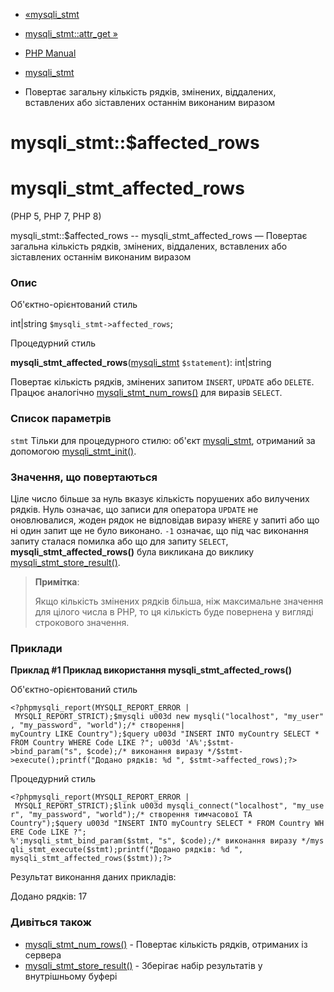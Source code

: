 - [«mysqli_stmt](class.mysqli-stmt.md)
- [mysqli_stmt::attr_get »](mysqli-stmt.attr-get.md)

- [PHP Manual](index.md)
- [mysqli_stmt](class.mysqli-stmt.md)
- Повертає загальну кількість рядків, змінених, віддалених,
вставлених або зіставлених останнім виконаним виразом

# mysqli_stmt::$affected_rows

# mysqli_stmt_affected_rows

(PHP 5, PHP 7, PHP 8)

mysqli_stmt::$affected_rows -- mysqli_stmt_affected_rows — Повертає
загальна кількість рядків, змінених, віддалених, вставлених або
зіставлених останнім виконаним виразом

### Опис

Об'єктно-орієнтований стиль

int\|string `$mysqli_stmt->affected_rows`;

Процедурний стиль

**mysqli_stmt_affected_rows**([mysqli_stmt](class.mysqli-stmt.md)
`$statement`): int\|string

Повертає кількість рядків, змінених запитом `INSERT`, `UPDATE` або
`DELETE`. Працює аналогічно
[mysqli_stmt_num_rows()](mysqli-stmt.num-rows.md) для виразів
`SELECT`.

### Список параметрів

`stmt`
Тільки для процедурного стилю: об'єкт
[mysqli_stmt](class.mysqli-stmt.md), отриманий за допомогою
[mysqli_stmt_init()](mysqli.stmt-init.md).

### Значення, що повертаються

Ціле число більше за нуль вказує кількість порушених або вилучених
рядків. Нуль означає, що записи для оператора `UPDATE` не оновлювалися,
жоден рядок не відповідав виразу `WHERE` у запиті або що ні
один запит ще не було виконано. `-1` означає, що під час виконання
запиту сталася помилка або що для запиту `SELECT`,
**mysqli_stmt_affected_rows()** була викликана до виклику
[mysqli_stmt_store_result()](mysqli-stmt.store-result.md).

> **Примітка**:
>
> Якщо кількість змінених рядків більша, ніж максимальне значення для
> цілого числа в PHP, то ця кількість буде повернена у вигляді
> строкового значення.

### Приклади

**Приклад #1 Приклад використання **mysqli_stmt_affected_rows()****

Об'єктно-орієнтований стиль

` <?phpmysqli_report(MYSQLI_REPORT_ERROR | MYSQLI_REPORT_STRICT);$mysqli u003d new mysqli("localhost", "my_user", "my_password", "world");/* створення| myCountry LIKE Country");$query u003d "INSERT INTO myCountry SELECT * FROM Country WHERE Code LIKE ?"; u003d 'A%';$stmt->bind_param("s", $code);/* виконання виразу */$stmt->execute();printf("Додано рядків: %d
", $stmt->affected_rows);?> `

Процедурний стиль

` <?phpmysqli_report(MYSQLI_REPORT_ERROR | MYSQLI_REPORT_STRICT);$link u003d mysqli_connect("localhost", "my_user", "my_password", "world");/* створення тимчасової TA Country");$query u003d "INSERT INTO myCountry SELECT * FROM Country WHERE Code LIKE ?"; %';mysqli_stmt_bind_param($stmt, "s", $code);/* виконання виразу */mysqli_stmt_execute($stmt);printf("Додано рядків: %d
", mysqli_stmt_affected_rows($stmt));?> `

Результат виконання даних прикладів:

Додано рядків: 17

### Дивіться також

- [mysqli_stmt_num_rows()](mysqli-stmt.num-rows.md) - Повертає
кількість рядків, отриманих із сервера
- [mysqli_stmt_store_result()](mysqli-stmt.store-result.md) -
Зберігає набір результатів у внутрішньому буфері
